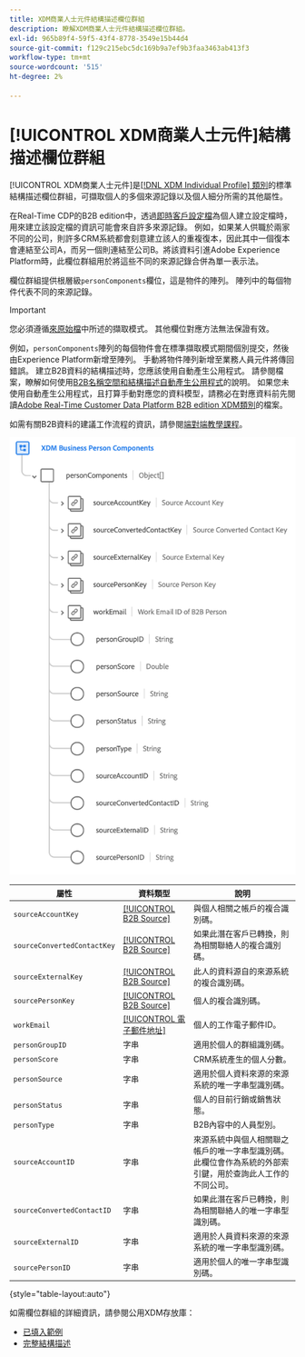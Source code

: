 ```yaml
---
title: XDM商業人士元件結構描述欄位群組
description: 瞭解XDM商業人士元件結構描述欄位群組。
exl-id: 965b89f4-59f5-43f4-8778-3549e15b44d4
source-git-commit: f129c215ebc5dc169b9a7ef9b3faa3463ab413f3
workflow-type: tm+mt
source-wordcount: '515'
ht-degree: 2%

---
```


# [!UICONTROL XDM商業人士元件]結構描述欄位群組

[!UICONTROL XDM商業人士元件]是[[!DNL XDM Individual Profile] 類別](../../classes/individual-profile.md)的標準結構描述欄位群組，可擷取個人的多個來源記錄以及個人細分所需的其他屬性。

在Real-Time CDP的B2B edition中，透過[即時客戶設定檔](../../../profile/home.md)為個人建立設定檔時，用來建立該設定檔的資訊可能會來自許多來源記錄。 例如，如果某人供職於兩家不同的公司，則許多CRM系統都會刻意建立該人的重複復本，因此其中一個復本會連結至公司A，而另一個則連結至公司B。將該資料引進Adobe Experience Platform時，此欄位群組用於將這些不同的來源記錄合併為單一表示法。

欄位群組提供根層級`personComponents`欄位，這是物件的陣列。 陣列中的每個物件代表不同的來源記錄。

>[!IMPORTANT]
>
>您必須遵循[來原始檔](../../../rtcdp/sources/b2b.md)中所述的擷取模式。 其他欄位對應方法無法保證有效。
>
>例如，`personComponents`陣列的每個物件會在標準擷取模式期間個別提交，然後由Experience Platform新增至陣列。 手動將物件陣列新增至業務人員元件將傳回錯誤。
>建立B2B資料的結構描述時，您應該使用自動產生公用程式。 請參閱檔案，瞭解如何使用[B2B名稱空間和結構描述自動產生公用程式](../../../sources/connectors/adobe-applications/marketo/marketo-namespaces.md)的說明。 如果您未使用自動產生公用程式，且打算手動對應您的資料模型，請務必在對應資料前先閱讀[Adobe Real-Time Customer Data Platform B2B edition XDM類別](../../../rtcdp/schemas/b2b.md)的檔案。
>
>如需有關B2B資料的建議工作流程的資訊，請參閱[端對端教學課程](../../../rtcdp/b2b-tutorial.md)。

![](../../images/field-groups/business-person-components.png)

| 屬性 | 資料類型 | 說明 |
| --- | --- | --- |
| `sourceAccountKey` | [[!UICONTROL B2B Source]](../../data-types/b2b-source.md) | 與個人相關之帳戶的複合識別碼。 |
| `sourceConvertedContactKey` | [[!UICONTROL B2B Source]](../../data-types/b2b-source.md) | 如果此潛在客戶已轉換，則為相關聯絡人的複合識別碼。 |
| `sourceExternalKey` | [[!UICONTROL B2B Source]](../../data-types/b2b-source.md) | 此人的資料源自的來源系統的複合識別碼。 |
| `sourcePersonKey` | [[!UICONTROL B2B Source]](../../data-types/b2b-source.md) | 個人的複合識別碼。 |
| `workEmail` | [[!UICONTROL 電子郵件地址]](../../data-types/b2b-source.md) | 個人的工作電子郵件ID。 |
| `personGroupID` | 字串 | 適用於個人的群組識別碼。 |
| `personScore` | 字串 | CRM系統產生的個人分數。 |
| `personSource` | 字串 | 適用於個人資料來源的來源系統的唯一字串型識別碼。 |
| `personStatus` | 字串 | 個人的目前行銷或銷售狀態。 |
| `personType` | 字串 | B2B內容中的人員型別。 |
| `sourceAccountID` | 字串 | 來源系統中與個人相關聯之帳戶的唯一字串型識別碼。 此欄位會作為系統的外部索引鍵，用於查詢此人工作的不同公司。 |
| `sourceConvertedContactID` | 字串 | 如果此潛在客戶已轉換，則為相關聯絡人的唯一字串型識別碼。 |
| `sourceExternalID` | 字串 | 適用於人員資料來源的來源系統的唯一字串型識別碼。 |
| `sourcePersonID` | 字串 | 適用於個人的唯一字串型識別碼。 |

{style="table-layout:auto"}

如需欄位群組的詳細資訊，請參閱公用XDM存放庫：

* [已填入範例](https://github.com/adobe/xdm/blob/master/components/fieldgroups/profile/b2b-person-components.example.1.json)
* [完整結構描述](https://github.com/adobe/xdm/blob/master/components/fieldgroups/profile/b2b-person-components.schema.json)

